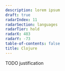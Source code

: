 ```yaml
---
description: lorem ipsum
draft: true
radarIndex: 11
radarSection: languages
radarTier: hold
radarX: 483
radarY: -73
table-of-contents: false
title: Clojure
---
```


TODO justification
